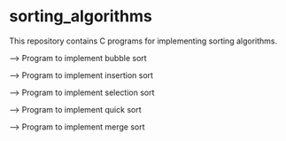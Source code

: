 # sorting_algorithms

This repository contains C programs for implementing sorting algorithms.

  --> Program to implement bubble sort
  
  --> Program to implement insertion sort
  
  --> Program to implement selection sort
  
  --> Program to implement quick sort
  
  --> Program to implement merge sort
